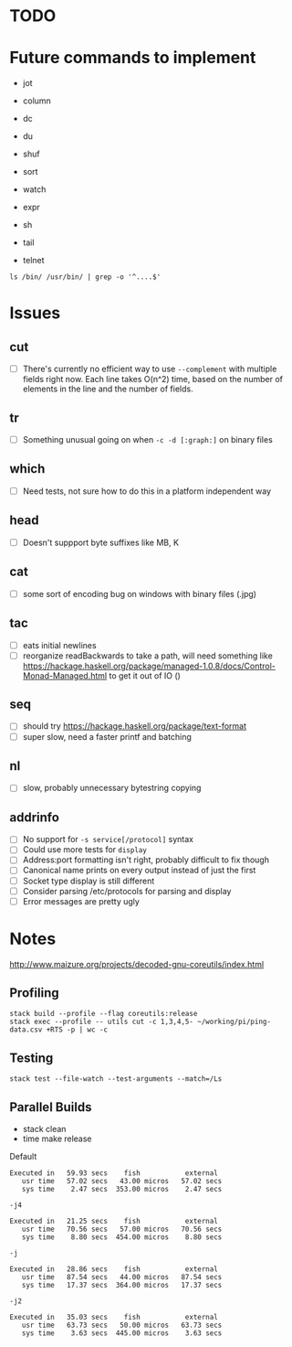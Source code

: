 # TODO

# Future commands to implement

* jot
* column
* dc
* du
* shuf
* sort
* watch

* expr
* sh
* tail
* telnet

`ls /bin/ /usr/bin/ | grep -o '^....$'`

# Issues

## cut
- [ ] There's currently no efficient way to use `--complement` with multiple fields
  right now. Each line takes O(n^2) time, based on the number of elements in the line
  and the number of fields.

## tr
- [ ] Something unusual going on when `-c -d [:graph:]` on binary files

## which
- [ ] Need tests, not sure how to do this in a platform independent way

## head
- [ ] Doesn't suppport byte suffixes like MB, K

## cat
- [ ] some sort of encoding bug on windows with binary files (.jpg)

## tac
- [ ] eats initial newlines
- [ ] reorganize readBackwards to take a path, will need something like
  https://hackage.haskell.org/package/managed-1.0.8/docs/Control-Monad-Managed.html
  to get it out of IO ()

## seq
- [ ] should try https://hackage.haskell.org/package/text-format
- [ ] super slow, need a faster printf and batching

## nl
- [ ] slow, probably unnecessary bytestring copying

## addrinfo
- [ ] No support for `-s service[/protocol]` syntax
- [ ] Could use more tests for `display`
- [ ] Address:port formatting isn't right, probably difficult to fix though
- [ ] Canonical name prints on every output instead of just the first
- [ ] Socket type display is still different
- [ ] Consider parsing /etc/protocols for parsing and display
- [ ] Error messages are pretty ugly

# Notes

http://www.maizure.org/projects/decoded-gnu-coreutils/index.html

## Profiling
```
stack build --profile --flag coreutils:release
stack exec --profile -- utils cut -c 1,3,4,5- ~/working/pi/ping-data.csv +RTS -p | wc -c
```

## Testing
```
stack test --file-watch --test-arguments --match=/Ls
```

## Parallel Builds

- stack clean
- time make release

Default
```
Executed in   59.93 secs    fish           external
   usr time   57.02 secs   43.00 micros   57.02 secs
   sys time    2.47 secs  353.00 micros    2.47 secs
```

`-j4`
```
Executed in   21.25 secs    fish           external
   usr time   70.56 secs   57.00 micros   70.56 secs
   sys time    8.80 secs  454.00 micros    8.80 secs
```

`-j`
```
Executed in   28.86 secs    fish           external
   usr time   87.54 secs   44.00 micros   87.54 secs
   sys time   17.37 secs  364.00 micros   17.37 secs
```

`-j2`
```
Executed in   35.03 secs    fish           external
   usr time   63.73 secs   50.00 micros   63.73 secs
   sys time    3.63 secs  445.00 micros    3.63 secs
```
